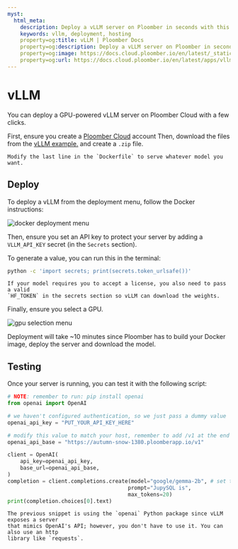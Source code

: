 ```yaml
---
myst:
  html_meta:
    description: Deploy a vLLM server on Ploomber in seconds with this guide.
    keywords: vllm, deployment, hosting
    property=og:title: vLLM | Ploomber Docs
    property=og:description: Deploy a vLLM server on Ploomber in seconds with this guide.
    property=og:image: https://docs.cloud.ploomber.io/en/latest/_static/opengraph-images-vllm.png
    property=og:url: https://docs.cloud.ploomber.io/en/latest/apps/vllm.html
---
```


# vLLM

You can deploy a GPU-powered vLLM server on Ploomber Cloud with a few clicks.

First, ensure you create a [Ploomber Cloud](https://platform.ploomber.io/register?utm_source=vllm&utm_medium=documentation) account Then, download the files from the [vLLM example.](https://github.com/ploomber/doc/tree/main/examples/docker/vllm-gpu) and create a `.zip` file.

```{important}
Modify the last line in the `Dockerfile` to serve whatever model you want.
```

## Deploy

To deploy a vLLM from the deployment menu, follow the Docker instructions:

![docker deployment menu](../static/docker.png)

Then, ensure you set an API key to protect your server by adding a `VLLM_API_KEY` secret (in the `Secrets` section).

To generate a value, you can run this in the terminal:

```sh
python -c 'import secrets; print(secrets.token_urlsafe())'
```

```{important}
If your model requires you to accept a license, you also need to pass a valid
`HF_TOKEN` in the secrets section so vLLM can download the weights.
```

Finally, ensure you select a GPU.

![gpu selection menu](../static/gpu/select-gpu.png)

Deployment will take ~10 minutes since Ploomber has to build your Docker image, deploy the server and download the model.


## Testing

Once your server is running, you can test it with the following script:

```python
# NOTE: remember to run: pip install openai
from openai import OpenAI

# we haven't configured authentication, so we just pass a dummy value
openai_api_key = "PUT_YOUR_API_KEY_HERE"

# modify this value to match your host, remember to add /v1 at the end
openai_api_base = "https://autumn-snow-1380.ploomberapp.io/v1"

client = OpenAI(
    api_key=openai_api_key,
    base_url=openai_api_base,
)
completion = client.completions.create(model="google/gemma-2b", # set the right model name
                                      prompt="JupySQL is",
                                      max_tokens=20)
print(completion.choices[0].text)
```

```{note}
The previous snippet is using the `openai` Python package since vLLM exposes a server
that mimics OpenAI's API; however, you don't have to use it. You can also use an http
library like `requests`.
```